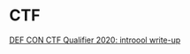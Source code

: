 # CTF
[DEF CON CTF Qualifier 2020: introool write-up](https://ypl.coffee/defcon-quals-2020-introool/)
